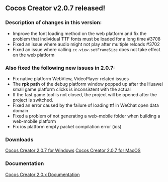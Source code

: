 ## Cocos Creator v2.0.7 released!

### Description of changes in this version:
* Improve the font loading method on the web platform and fix the problem that individual TTF fonts must be loaded for a long time #3708
* Fixed an issue where audio might not play after multiple reloads #3702
* Fixed an issue where calling `cc.view.setFrameSize` does not take effect on the web platform

### Also fixed the following new issues in 2.0.7:

* Fix native platform WebView, VideoPlayer related issues
* The __rpk path__ of the debug platform window popped up after the Huawei small game platform clicks is inconsistent with the actual
* If the fast game tool is not closed, the project will be opened after the project is switched.
* Fixed an error caused by the failure of loading ttf in WeChat open data domain
* Fixed a problem of not generating a web-mobile folder when building a web-mobile platform
* Fix ios platform empty packet compilation error (ios)

### Downloads
[Cocos Creator 2.0.7 for Windows](http://cocos2d-x.org/filedown/CocosCreator_v2.0.7_win)
[Cocos Creator 2.0.7 for MacOS](http://cocos2d-x.org/filedown/CocosCreator_v2.0.7_mac)

### Documentation
[Cocos Creator 2.0.x Documentation](https://docs.cocos2d-x.org/creator/manual/en/)
